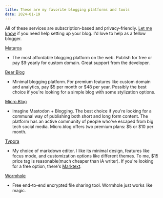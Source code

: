 ```yaml
---
title: These are my favorite blogging platforms and tools
date: 2024-01-19
---
```


All of these services are subscription-based and privacy-friendly. [Let me know](https://kangminsuk.com/message/) if you need help setting up your blog. I'd love to help as a fellow blogger.

[Mataroa](https://mataroa.blog/)

- The most affordable blogging platform on the web. Publish for free or pay $9 yearly for custom domain. Great support from the developer.

[Bear Blog](https://bearblog.dev/)
- Minimal blogging platform. For premium features like custom domain and analytics, pay $5 per month or $48 per year. Possibly the best choice if you're looking for a simple blog with some stylization options.

[Micro.Blog](https://micro.blog/)

- Imagine Mastodon + Blogging. The best choice if you're looking for a communal way of publishing both short and long form content. The platform has an active community of people who've escaped from big tech social media. Micro.blog offers two premium plans: $5 or $10 per month.

[Typora](https://typora.io/)

- My choice of markdown editor. I like its minimal design, features like focus mode, and customization options like different themes. To me, $15 price tag is reasonable(much cheaper than iA writer). If you're looking for a free option, there's [Marktext](https://www.marktext.cc/).

[Wormhole](https://wormhole.app/)

- Free end-to-end encrypted file sharing tool. Wormhole just works like magic. 